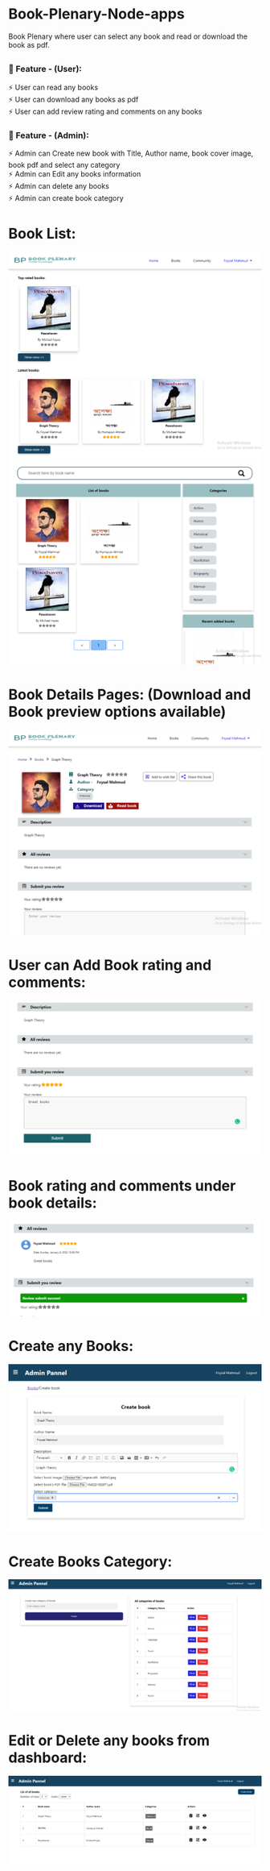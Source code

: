 # Book-Plenary-Node-apps

Book Plenary where user can select any book and read or download the book as pdf.

  
##
### 🌱 Feature - (User):
   ⚡ User can read any books <br/>
   ⚡ User can download any books as pdf <br/>
   ⚡ User can add review rating and comments on any books <br/>
   
### 🌱 Feature - (Admin):
   ⚡ Admin can Create new book with Title, Author name, book cover image, book pdf and select any category <br/>
   ⚡ Admin can Edit any books information <br/>
   ⚡ Admin can delete any books <br/>
   ⚡ Admin can create book category <br/>
   
##
# Book List:
![Project Snapsort1](https://github.com/foysal-mahmud/Book-Plenary-Node-apps/blob/main/images/1.PNG) 
![Project Snapsort1](https://github.com/foysal-mahmud/Book-Plenary-Node-apps/blob/main/images/8.PNG) 

# Book Details Pages: (Download and Book preview options available)
![Project Snapsort1](https://github.com/foysal-mahmud/Book-Plenary-Node-apps/blob/main/images/5.PNG) 

# User can Add Book rating and comments:
![Project Snapsort1](https://github.com/foysal-mahmud/Book-Plenary-Node-apps/blob/main/images/6.PNG) 

# Book rating and comments under book details:
![Project Snapsort1](https://github.com/foysal-mahmud/Book-Plenary-Node-apps/blob/main/images/7.PNG) 

# Create any Books:
![Project Snapsort1](https://github.com/foysal-mahmud/Book-Plenary-Node-apps/blob/main/images/2.PNG) 

# Create Books Category:
![Project Snapsort1](https://github.com/foysal-mahmud/Book-Plenary-Node-apps/blob/main/images/3.PNG) 

# Edit or Delete any books from dashboard:
![Project Snapsort1](https://github.com/foysal-mahmud/Book-Plenary-Node-apps/blob/main/images/4.PNG) 

